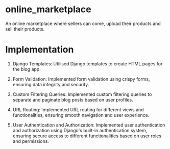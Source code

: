 # online_marketplace
An online marketplace where sellers can come, upload their products and sell their products.

# Implementation

1. Django Templates: Utilised Django templates to create HTML pages for the blog app.

2. Form Validation: Implemented form validation using crispy forms, ensuring data integrity and security.

3. Custom Filtering Queries: Implemented custom filtering queries to separate and paginate blog posts based on user profiles.

4. URL Routing: Implemented URL routing for different views and functionalities, ensuring smooth navigation and user experience.

5. User Authentication and Authorization: Implemented user authentication and authorization using Django's built-in authentication system, ensuring secure access to        different functionalities based on user roles and permissions.

